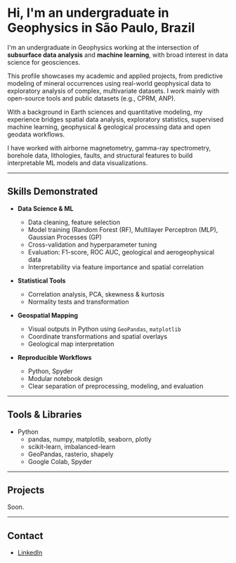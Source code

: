 
# Hi, I'm an undergraduate in Geophysics in São Paulo, Brazil

I'm an undergraduate in Geophysics working at the intersection of **subsurface data analysis** and **machine learning**, with broad interest in data science for geosciences.

This profile showcases my academic and applied projects, from predictive modeling of mineral occurrences using real-world geophysical data to exploratory analysis of complex, multivariate datasets. I work mainly with open-source tools and public datasets (e.g., CPRM, ANP).

With a background in Earth sciences and quantitative modeling, my experience bridges spatial data analysis, exploratory statistics, supervised machine learning, geophysical & geological processing data and open geodata workflows.

I have worked with airborne magnetometry, gamma-ray spectrometry, borehole data, lithologies, faults, and structural features to build interpretable ML models and data visualizations.

---

## Skills Demonstrated

- **Data Science & ML**
  - Data cleaning, feature selection
  - Model training (Random Forest (RF),  Multilayer Perceptron (MLP), Gaussian Processes (GP)
  - Cross-validation and hyperparameter tuning
  - Evaluation: F1-score, ROC AUC, geological and aerogeophysical data
  - Interpretability via feature importance and spatial correlation

- **Statistical Tools**
  - Correlation analysis, PCA, skewness & kurtosis
  - Normality tests and transformation

- **Geospatial Mapping**
  - Visual outputs in Python using `GeoPandas`, `matplotlib`
  - Coordinate transformations and spatial overlays
  - Geological map interpretation

- **Reproducible Workflows**
  - Python, Spyder
  - Modular notebook design
  - Clear separation of preprocessing, modeling, and evaluation

---

## Tools & Libraries

- Python
  - pandas, numpy, matplotlib, seaborn, plotly
  - scikit-learn, imbalanced-learn
  - GeoPandas, rasterio, shapely
  - Google Colab, Spyder

---

## Projects

Soon.

---

## Contact

- [LinkedIn](https://linkedin.com/in/seuusuario)
